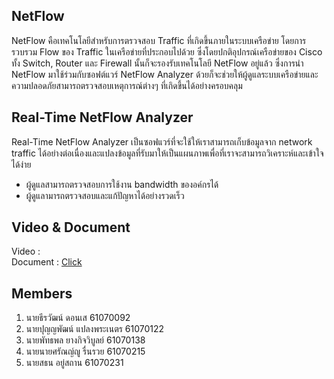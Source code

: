 ## NetFlow
NetFlow คือเทคโนโลยีสำหรับการตรวจสอบ Traffic ที่เกิดขึ้นภายในระบบเครือข่าย โดยการรวบรวม Flow ของ Traffic ในเครือข่ายที่ประกอบไปด้วย ซึ่งโดยปกติอุปกรณ์เครือข่ายของ Cisco ทั้ง Switch, Router และ Firewall นั้นก็จะรองรับเทคโนโลยี NetFlow อยู่แล้ว ซึ่งการนำ NetFlow มาใช้ร่วมกับซอฟต์แวร์ NetFlow Analyzer ด้วยก็จะช่วยให้ผู้ดูแลระบบเครือข่ายและความปลอดภัยสามารถตรวจสอบเหตุการณ์ต่างๆ ที่เกิดขึ้นได้อย่างครอบคลุม

## Real-Time NetFlow Analyzer
Real-Time NetFlow Analyzer เป็นซอฟแวร์ที่จะใช้ให้เราสามารถเก็บข้อมูลจาก network traffic ได้อย่างต่อเนื่องและแปลงข้อมูลที่รับมาให้เป็นแผนภาพเพื่อที่เราจะสามารถวิเคราะห์และเข้าใจได้ง่าย
* ผู้ดูแลสามารถตรวจสอบการใช้งาน bandwidth ของอค์กรได้
* ผู้ดูแลามารถตรวจสอบและแก้ปัญหาได้อย่างรวดเร็ว

## Video & Document
Video : <br />
Document : [Click](https://docs.google.com/document/d/1JpC8v76Cmnk_CGYriSpYIFYrqG3bd3DkVeZKrjwmPgY/edit?usp=sharing)

## Members
1. นายธีรวัฒน์ ดอนเส 61070092
2. นายปุญญพัฒน์ แปลงพระเนตร 61070122
3. นายพัทธพล ยางกิจวิบูลย์ 61070138
4. นายนายศรัณญ์ญู รื่นรวย 61070215
5. นายสธน อยู่สถาน 61070231
